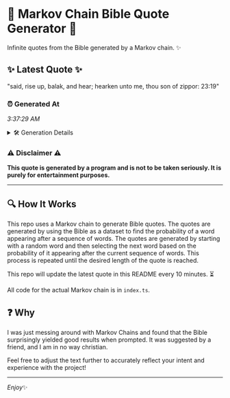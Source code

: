 # 📖 Markov Chain Bible Quote Generator 📖

Infinite quotes from the Bible generated by a Markov chain. ✨

## ✨ Latest Quote ✨
"said, rise up, balak, and hear; hearken unto me, thou son of zippor: 23:19"

### ⏰ Generated At
*3:37:29 AM*

<details>
    <summary>🛠️ Generation Details</summary>
    <p>
        <strong>🌱 Seed:</strong> said,<br>
        <strong>🔄 Iterations:</strong> 13<br>
        <strong>📜 Context History:</strong><br>[ said, ]: rise<br>[ said,, rise ]: up,<br>[ said,, rise, up, ]: balak,<br>[ said,, rise, up,, balak, ]: and<br>[ said,, rise, up,, balak,, and ]: hear;<br>[ said,, rise, up,, balak,, and, hear; ]: hearken<br>[ rise, up,, balak,, and, hear;, hearken ]: unto<br>[ up,, balak,, and, hear;, hearken, unto ]: me,<br>[ balak,, and, hear;, hearken, unto, me, ]: thou<br>[ and, hear;, hearken, unto, me,, thou ]: son<br>[ hear;, hearken, unto, me,, thou, son ]: of<br>[ hearken, unto, me,, thou, son, of ]: zippor:<br>[ unto, me,, thou, son, of, zippor: ]: 23:19<br>
    </p>
</details>

### ⚠️ Disclaimer ⚠️
**This quote is generated by a program and is not to be taken seriously. It is purely for entertainment purposes.**

---

## 🔍 How It Works

This repo uses a Markov chain to generate Bible quotes. The quotes are generated by using the Bible as a dataset to find the probability of a word appearing after a sequence of words. The quotes are generated by starting with a random word and then selecting the next word based on the probability of it appearing after the current sequence of words. This process is repeated until the desired length of the quote is reached.

This repo will update the latest quote in this README every 10 minutes. ⏳

All code for the actual Markov chain is in `index.ts`.

## ❓ Why

I was just messing around with Markov Chains and found that the Bible surprisingly yielded good results when prompted. 
It was suggested by a friend, and I am in no way christian.

Feel free to adjust the text further to accurately reflect your intent and experience with the project!

---

*Enjoy*✨
